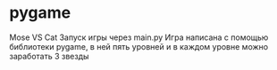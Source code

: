 # pygame
Mose VS Cat
Запуск игры через main.py
Игра написана с помощью библиотеки pygame, в ней пять уровней и в каждом уровне можно заработать 3 звезды
